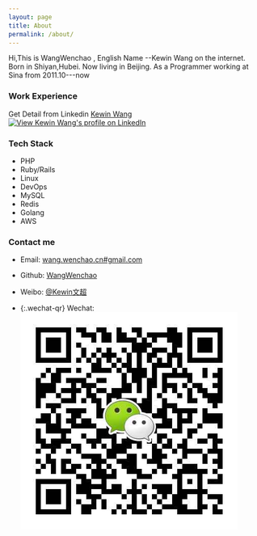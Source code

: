 ```yaml
---
layout: page
title: About
permalink: /about/
---
```


Hi,This is  WangWenchao , English Name --Kewin Wang on the internet.
Born in Shiyan,Hubei. Now living in Beijing.
As a Programmer working at Sina  from 2011.10---now 

### Work Experience

Get Detail from Linkedin [ Kewin Wang ](https://www.linkedin.com/profile/view?id=108191127)
<a href="http://cn.linkedin.com/in/kewinwang">
<img src="https://static.licdn.com/scds/common/u/img/webpromo/btn_myprofile_160x33.png" width="160" height="33" border="0" alt="View Kewin Wang's profile on LinkedIn">
</a>

### Tech Stack
- PHP 
- Ruby/Rails
- Linux
- DevOps 
- MySQL
- Redis
- Golang
- AWS 

### Contact me
- Email: [wang.wenchao.cn#gmail.com](mailto:wang.wenchao.cn#gmail.com)

- Github: [WangWenchao](https://github.com/WangWenchao) 

- Weibo: [@Kewin文超](http://weibo.com/kewinwangcn)

- {:.wechat-qr}
  Wechat: ![kewin_wang](https://raw.githubusercontent.com/WangWenchao/wangwenchao.github.io/master/images/Wechat-QR.png)

